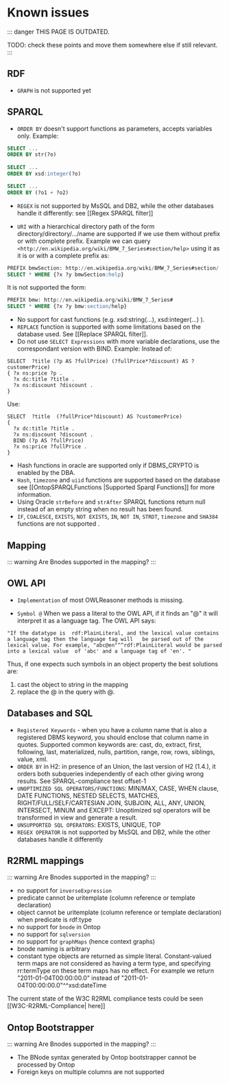 # Known issues

::: danger 
THIS PAGE IS OUTDATED.

TODO: check these points and move them somewhere else if still relevant.
:::

## RDF
* `GRAPH` is not supported yet

## SPARQL
* `ORDER BY` doesn't support functions as parameters, accepts variables only. Example:
```sql 
SELECT ...
ORDER BY str(?o)
   
SELECT ...
ORDER BY xsd:integer(?o)

SELECT ...
ORDER BY (?o1 + ?o2)
```
* `REGEX` is not supported by MsSQL and DB2, while the other databases handle it differently: see [[Regex SPARQL filter]] 

* `URI` with a hierarchical directory path of the form directory/directory/.../name are supported if we use them without prefix or with complete prefix. Example we can query `<http://en.wikipedia.org/wiki/BMW_7_Series#section/help>` using it as it is  or with a complete prefix as:
```sql
PREFIX bmwSection: http://en.wikipedia.org/wiki/BMW_7_Series#section/
SELECT * WHERE {?x ?y bmwSection:help}
``` 
It is not supported the form:
```sql
PREFIX bmw: http://en.wikipedia.org/wiki/BMW_7_Series#
SELECT * WHERE {?x ?y bmw:section/help}
```
* No support for cast functions (e.g. xsd:string(...), xsd:integer(...) ).
* `REPLACE` function is supported with some limitations based on the database used. See [[Replace SPARQL filter]].
* Do not use `SELECT Expressions` with more variable declarations, use the correspondant version with BIND. Example:
Instead of:
```
SELECT  ?title (?p AS ?fullPrice) (?fullPrice*?discount) AS ?customerPrice)
{ ?x ns:price ?p .
  ?x dc:title ?title . 
  ?x ns:discount ?discount .
}
```
Use:
```
SELECT  ?title  (?fullPrice*?discount) AS ?customerPrice)
{ 
  ?x dc:title ?title . 
  ?x ns:discount ?discount .
  BIND (?p AS ?fullPrice)
  ?x ns:price ?fullPrice .
}
```
* Hash functions in oracle are supported only if DBMS_CRYPTO is enabled by the DBA.
* `Hash`, `timezone` and `uiid` functions are supported based on the database see [[OntopSPARQLFunctions |Supported Sparql Functions]] for more information.
* Using Oracle `strBefore` and `strAfter` SPARQL functions return null instead of an empty string when no result has been found.
* `IF`, `COALESCE`, `EXISTS`, `NOT EXISTS`, `IN`, `NOT IN`, `STRDT`, `timezone` and `SHA384` functions are not supported .

## Mapping

::: warning 
Are Bnodes supported in the mapping?
:::

## OWL API
* `Implementation` of most OWLReasoner methods is missing.

* `Symbol @` When we pass a literal to the OWL API, if it finds an "\@" it will interpret it as a language tag. The OWL API says: 

```
"If the datatype is  rdf:PlainLiteral, and the lexical value contains
a language tag then the language tag will   be parsed out of the lexical value. For example, "abc@en"^^rdf:PlainLiteral would be parsed into a lexical value  of 'abc' and a language tag of 'en'. "
```

Thus, if one expects such symbols in an object property the best solutions are:
1) cast the object to string in the mapping
2) replace the @ in the query with @.

## Databases and SQL
* `Registered Keywords` - when you have a column name that is also a registered DBMS keyword, you should enclose that column name in quotes. Supported common keywords are: cast, do, extract, first, following, last, materialized, nulls, partition, range, row, rows, siblings, value, xml. 
* `ORDER BY` in H2: in presence of an Union, the last version of H2 (1.4.), it orders both subqueries independently of each other giving wrong results. See SPARQL-compliance test offset-1
* `UNOPTIMIZED SQL OPERATORS/FUNCTIONS`: MIN/MAX, CASE, WHEN clause, DATE FUNCTIONS, NESTED SELECTS, MATCHES, RIGHT/FULL/SELF/CARTESIAN JOIN, SUBJOIN, ALL, ANY, UNION, INTERSECT, MINUM and EXCEPT: Unoptimized sql operators will be transformed in view and generate a result.
* `UNSUPPORTED SQL OPERATORS`:  EXISTS, UNIQUE, TOP 
* `REGEX OPERATOR` is not supported by MsSQL and DB2, while the other databases handle it differently


## R2RML mappings

::: warning 
Are Bnodes supported in the mapping?
:::

* no support for `inverseExpression`
* predicate cannot be uritemplate (column reference or template declaration)
* object cannot be uritemplate (column reference or template declaration) when predicate is rdf:type
* no support for `bnode` in Ontop
* no support for `sqlversion`
* no support for `graphMaps` (hence context graphs)
* bnode naming is arbitrary 
* constant type objects are returned as simple literal. Constant-valued term maps are not considered as having a term type, and specifying rr:termType on these term maps has no effect. 
For example we return "2011-01-04T00:00:00.0"
instead of "2011-01-04T00:00:00.0"^^xsd:dateTime

The current state of the W3C R2RML compliance tests could be seen [[W3C-R2RML-Compliance| here]]

## Ontop Bootstrapper

::: warning 
Are Bnodes supported in the mapping?
:::

* The BNode syntax generated by  Ontop bootstrapper cannot be processed by Ontop
* Foreign keys on multiple columns are not supported
